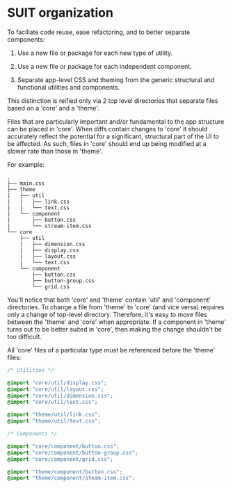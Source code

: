 # SUIT organization

To faciliate code reuse, ease refactoring, and to better separate components:

1. Use a new file or package for each new type of utility.

2. Use a new file or package for each independent component.

3. Separate app-level CSS and theming from the generic structural and
   functional utilities and components.

This distinction is reified only via 2 top level directories that separate
files based on a 'core' and a 'theme'.

Files that are particularly important and/or fundamental to the app structure
can be placed in 'core'. When diffs contain changes to 'core' it should
accurately reflect the potential for a significant, structural part of the UI
to be affected. As such, files in 'core' should end up being modified at a
slower rate than those in 'theme'.

For example:

```
.
├── main.css
├── theme
|   ├── util
|   |   ├── link.css
|   |   └── text.css
|   └── component
|       ├── button.css
|       └── stream-item.css
└── core
    ├── util
    |   ├── dimension.css
    |   ├── display.css
    |   ├── layout.css
    |   └── text.css
    └── component
        ├── button.css
        ├── button-group.css
        └── grid.css
```

You'll notice that both 'core' and 'theme' contain 'util' and 'component'
directories. To change a file from 'theme' to 'core' (and vice versa) requires
only a change of top-level directory. Therefore, it's easy to move files
between the 'theme' and 'core' when appropriate. If a component in 'theme'
turns out to be better suited in 'core', then making the change shouldn't be
too difficult.

All 'core' files of a particular type must be referenced before the 'theme' files:

```css
/* Utilities */

@import "core/util/display.css";
@import "core/util/layout.css";
@import "core/util/dimension.css";
@import "core/util/text.css";

@import "theme/util/link.css";
@import "theme/util/text.css";

/* Components */

@import "core/component/button.css";
@import "core/component/button-group.css";
@import "core/component/grid.css";

@import "theme/component/button.css";
@import "theme/component/steam-item.css";
```

